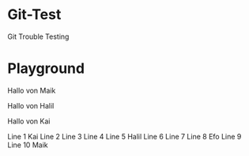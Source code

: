 # Git-Test
Git Trouble Testing


# Playground
Hallo von Maik

Hallo von Halil

Hallo von Kai


Line 1 Kai
Line 2
Line 3
Line 4
Line 5 Halil
Line 6
Line 7
Line 8 Efo
Line 9
Line 10 Maik